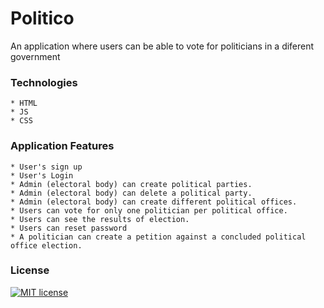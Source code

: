 # Politico
An application where users can be able to vote for politicians in a diferent government

### __Technologies__ 
    * HTML
    * JS
    * CSS

### __Application Features__
    * User's sign up 
    * User's Login  
    * Admin (electoral body) can create political parties.
    * Admin (electoral body) can delete a political party.
    * Admin (electoral body) can create different political offices.
    * Users can vote for only one politician per political office.
    * Users can see the results of election.
    * Users can reset password
    * A politician can create a petition against a concluded political office election.


### __License__
[![MIT license](http://img.shields.io/badge/license-MIT-brightgreen.svg)](http://opensource.org/licenses/MIT)

